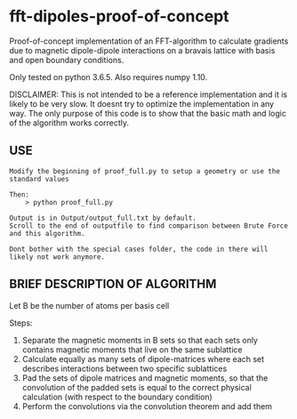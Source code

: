 # fft-dipoles-proof-of-concept
Proof-of-concept implementation of an FFT-algorithm
to calculate gradients due to magnetic dipole-dipole interactions
on a bravais lattice with basis and open boundary conditions.

Only tested on python 3.6.5. Also requires numpy 1.10.


DISCLAIMER: This is not intended to be a reference implementation and 
            it is likely to be very slow. It doesnt try to optimize
            the implementation in any way.
            The only purpose of this code is to show that the basic
            math and logic of the algorithm works correctly.


## USE

    Modify the beginning of proof_full.py to setup a geometry or use the standard values

    Then:
        > python proof_full.py

    Output is in Output/output_full.txt by default.
    Scroll to the end of outputfile to find comparison between Brute Force
    and this algorithm.

    Dont bother with the special cases folder, the code in there will likely not work anymore.

## BRIEF DESCRIPTION OF ALGORITHM

   Let B be the number of atoms per basis cell

   Steps:
   1.  Separate the magnetic moments in B sets so that each sets only 
       contains magnetic moments that live on the same sublattice
   2.  Calculate equally as many sets of dipole-matrices where each set
       describes interactions between two specific sublattices
   3.  Pad the sets of dipole matrices and magnetic moments, so that the
       convolution of the padded sets is equal to the correct physical
       calculation (with respect to the boundary condition)
   4.  Perform the convolutions via the convolution theorem and add them
